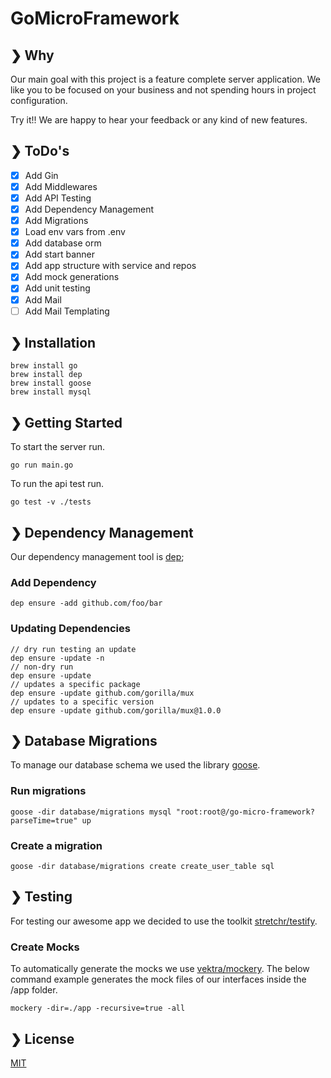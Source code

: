 # GoMicroFramework

## ❯ Why

Our main goal with this project is a feature complete server application.
We like you to be focused on your business and not spending hours in project configuration.

Try it!! We are happy to hear your feedback or any kind of new features.

## ❯ ToDo's
- [X] Add Gin
- [X] Add Middlewares
- [X] Add API Testing
- [X] Add Dependency Management
- [X] Add Migrations
- [X] Load env vars from .env
- [X] Add database orm
- [X] Add start banner
- [X] Add app structure with service and repos
- [X] Add mock generations
- [X] Add unit testing
- [X] Add Mail
- [ ] Add Mail Templating

## ❯ Installation

```shell
brew install go
brew install dep
brew install goose
brew install mysql
```

## ❯ Getting Started

To start the server run.
```shell
go run main.go
```

To run the api test run.
```shell
go test -v ./tests
```

## ❯ Dependency Management

Our dependency management tool is [dep](https://golang.github.io/dep/);

### Add Dependency

```shell
dep ensure -add github.com/foo/bar
```

### Updating Dependencies

```shell
// dry run testing an update
dep ensure -update -n
// non-dry run
dep ensure -update
// updates a specific package
dep ensure -update github.com/gorilla/mux
// updates to a specific version
dep ensure -update github.com/gorilla/mux@1.0.0
```

## ❯ Database Migrations

To manage our database schema we used the library [goose](https://github.com/pressly/goose).

### Run migrations

```shell
goose -dir database/migrations mysql "root:root@/go-micro-framework?parseTime=true" up 
```

### Create a migration

```shell
goose -dir database/migrations create create_user_table sql
```

## ❯ Testing

For testing our awesome app we decided to use the toolkit [stretchr/testify](https://github.com/stretchr/testify).

### Create Mocks

To automatically generate the mocks we use [vektra/mockery](https://github.com/vektra/mockery). 
The below command example generates the mock files of our interfaces inside the /app folder.

```shell
mockery -dir=./app -recursive=true -all 
```

## ❯ License

[MIT](/LICENSE)
